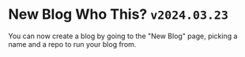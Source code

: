 # New Blog Who This? `v2024.03.23`

You can now create a blog by going to the "New Blog" page, picking a name and a repo to run your blog from.
